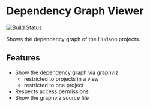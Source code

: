 Dependency Graph Viewer
=======================

[![Build Status](https://ci.jenkins.io/buildStatus/icon?job=Plugins/depgraph-view-plugin/master)](https://ci.jenkins.io/blue/organizations/jenkins/Plugins%2Fdepgraph-view-plugin/branches/)

Shows the dependency graph of the Hudson projects.

Features
--------
- Show the dependency graph via graphviz
    - restricted to projects in a view
    - restricted to one project
- Respects access permissions
- Show the graphviz source file

